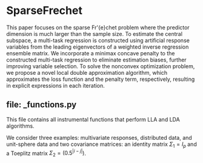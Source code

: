# SparseFrechet

This paper focuses on the sparse Fr\'{e}chet problem where the predictor dimension is much larger than the sample size. 
To estimate the central subspace, a multi-task regression is constructed using artificial response variables from the leading eigenvectors of a weighted inverse regression ensemble matrix. 
We incorporate a minimax concave penalty to the constructed multi-task regression to eliminate estimation biases, further improving variable selection. 
To solve the nonconvex optimization problem, we propose a novel local double approximation algorithm, which approximates the loss function and the penalty term, respectively, resulting in explicit expressions in each iteration. 

## file: _functions.py
This file contains all instrumental functions that perform LLA and LDA algorithms. 

We consider three examples: multivariate responses, distributed data, and unit-sphere data and two covariance matrices: an identity matrix $\Sigma_1 = I_p$ and a Toeplitz matrix $\Sigma_2 = (0.5^{|i-j|})$. 
